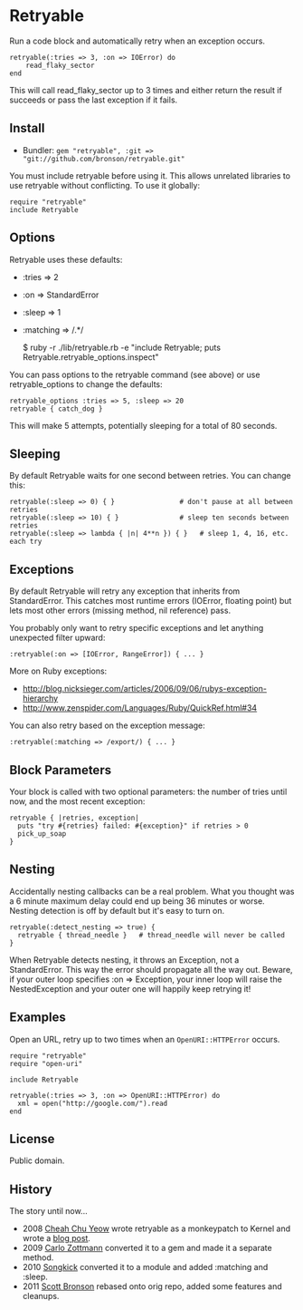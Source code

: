 # Retryable

Run a code block and automatically retry when an exception occurs.

    retryable(:tries => 3, :on => IOError) do
        read_flaky_sector
    end

This will call read_flaky_sector up to 3 times and either return the result
if succeeds or pass the last exception if it fails.


## Install

* Bundler: `gem "retryable", :git => "git://github.com/bronson/retryable.git"`

You must include retryable before using it.
This allows unrelated libraries to use retryable without conflicting.
To use it globally:

    require "retryable"
    include Retryable


## Options

Retryable uses these defaults:

* :tries => 2
* :on => StandardError
* :sleep => 1
* :matching => /.\*/

    $ ruby -r ./lib/retryable.rb -e "include Retryable; puts Retryable.retryable_options.inspect"

You can pass options to the retryable command (see above) or
use retryable_options to change the defaults:

    retryable_options :tries => 5, :sleep => 20
    retryable { catch_dog }

This will make 5 attempts, potentially sleeping for a total of 80 seconds.


## Sleeping

By default Retryable waits for one second between retries.  You can change this:

    retryable(:sleep => 0) { }                # don't pause at all between retries
    retryable(:sleep => 10) { }               # sleep ten seconds between retries
    retryable(:sleep => lambda { |n| 4**n }) { }   # sleep 1, 4, 16, etc. each try


## Exceptions

By default Retryable will retry any exception that inherits from StandardError.
This catches most runtime errors (IOError, floating point) but lets most
other errors (missing method, nil reference) pass.

You probably only want to retry specific exceptions and let anything unexpected
filter upward:

    :retryable(:on => [IOError, RangeError]) { ... }

More on Ruby exceptions:

 * <http://blog.nicksieger.com/articles/2006/09/06/rubys-exception-hierarchy>
 * <http://www.zenspider.com/Languages/Ruby/QuickRef.html#34>

You can also retry based on the exception message:

    :retryable(:matching => /export/) { ... }


## Block Parameters

Your block is called with two optional parameters: the number of tries until now,
and the most recent exception:

    retryable { |retries, exception|
      puts "try #{retries} failed: #{exception}" if retries > 0
      pick_up_soap
    }


## Nesting

Accidentally nesting callbacks can be a real problem.  What you thought was
a 6 minute maximum delay could end up being 36 minutes or worse.
Nesting detection is off by default but it's easy to turn on.

    retryable(:detect_nesting => true) {
      retryable { thread_needle }   # thread_needle will never be called
    }

When Retryable detects nesting, it throws an Exception, not a StandardError.
This way the error should propagate all the way out.  Beware, if your outer
loop specifies :on => Exception, your inner loop will raise the NestedException
and your outer one will happily keep retrying it!


## Examples

Open an URL, retry up to two times when an `OpenURI::HTTPError` occurs.

    require "retryable"
    require "open-uri"

    include Retryable

    retryable(:tries => 3, :on => OpenURI::HTTPError) do
      xml = open("http://google.com/").read
    end


## License

Public domain.


## History

The story until now...

* 2008 [Cheah Chu Yeow](https://github.com/chuyeow/try)
  wrote retryable as a monkeypatch to Kernel and wrote a
  [blog post](http://blog.codefront.net/2008/01/14/retrying-code-blocks-in-ruby-on-exceptions-whatever/).
* 2009 [Carlo Zottmann](https://github.com/carlo/retryable)
  converted it to a gem and made it a separate method.
* 2010 [Songkick](https://github.com/songkick/retryable)
  converted it to a module and added :matching and :sleep.
* 2011 [Scott Bronson](https://github.com/bronson/retryable)
  rebased onto orig repo, added some features and cleanups.

